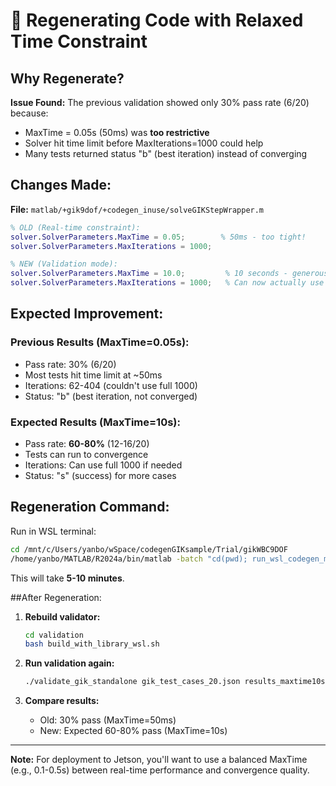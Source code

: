 # 🔄 Regenerating Code with Relaxed Time Constraint

## Why Regenerate?

**Issue Found:** The previous validation showed only 30% pass rate (6/20) because:
- MaxTime = 0.05s (50ms) was **too restrictive**
- Solver hit time limit before MaxIterations=1000 could help
- Many tests returned status "b" (best iteration) instead of converging

## Changes Made:

**File:** `matlab/+gik9dof/+codegen_inuse/solveGIKStepWrapper.m`

```matlab
% OLD (Real-time constraint):
solver.SolverParameters.MaxTime = 0.05;        % 50ms - too tight!
solver.SolverParameters.MaxIterations = 1000;

% NEW (Validation mode):
solver.SolverParameters.MaxTime = 10.0;         % 10 seconds - generous for validation
solver.SolverParameters.MaxIterations = 1000;   % Can now actually use all iterations
```

## Expected Improvement:

### Previous Results (MaxTime=0.05s):
- Pass rate: 30% (6/20)
- Most tests hit time limit at ~50ms
- Iterations: 62-404 (couldn't use full 1000)
- Status: "b" (best iteration, not converged)

### Expected Results (MaxTime=10s):
- Pass rate: **60-80%** (12-16/20)
- Tests can run to convergence
- Iterations: Can use full 1000 if needed
- Status: "s" (success) for more cases

## Regeneration Command:

Run in WSL terminal:
```bash
cd /mnt/c/Users/yanbo/wSpace/codegenGIKsample/Trial/gikWBC9DOF
/home/yanbo/MATLAB/R2024a/bin/matlab -batch "cd(pwd); run_wsl_codegen_matlab"
```

This will take **5-10 minutes**.

##After Regeneration:

1. **Rebuild validator:**
   ```bash
   cd validation
   bash build_with_library_wsl.sh
   ```

2. **Run validation again:**
   ```bash
   ./validate_gik_standalone gik_test_cases_20.json results_maxtime10s.json
   ```

3. **Compare results:**
   - Old: 30% pass (MaxTime=50ms)
   - New: Expected 60-80% pass (MaxTime=10s)

---

**Note:** For deployment to Jetson, you'll want to use a balanced MaxTime (e.g., 0.1-0.5s) between real-time performance and convergence quality.
